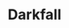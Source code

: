 ---
title: Darkfall
crosslinks:
- riseofagon
- FlashTV
- MMORPG
- iamverysmart
- ultimaonline
- all
- AMAAggregator
- ReverseEngineering
- iamNOTverysmart
---